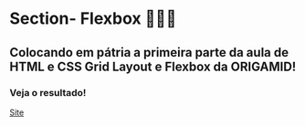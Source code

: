 # Section- Flexbox 👩🏾‍💻
## Colocando em pátria a primeira parte da aula de HTML e CSS Grid Layout e Flexbox da ORIGAMID!

### Veja o resultado!
[Site](https://rainbow-kitten-24fae2.netlify.app/) 
